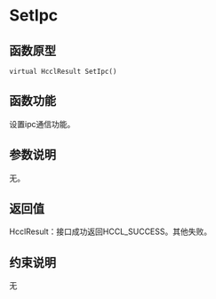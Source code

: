 # SetIpc 

## 函数原型<a name="zh-cn_topic_0000001956618445_section3148mcpsimp"></a>

```
virtual HcclResult SetIpc()
```

## 函数功能<a name="zh-cn_topic_0000001956618445_section3151mcpsimp"></a>

设置ipc通信功能。

## 参数说明<a name="zh-cn_topic_0000001956618445_section3154mcpsimp"></a>

无。

## 返回值<a name="zh-cn_topic_0000001956618445_section3157mcpsimp"></a>

HcclResult：接口成功返回HCCL\_SUCCESS。其他失败。

## 约束说明<a name="zh-cn_topic_0000001956618445_section3160mcpsimp"></a>

无

